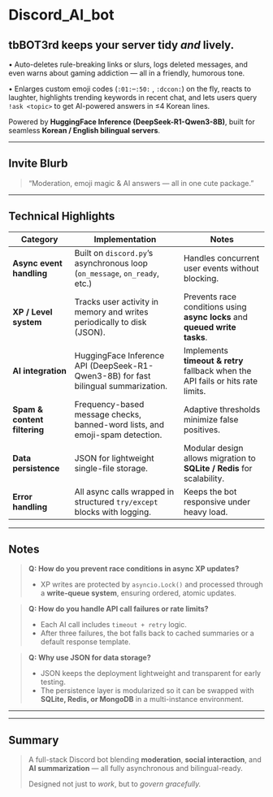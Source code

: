 # Discord_AI_bot

## tbBOT3rd keeps your server tidy *and* lively.

• Auto-deletes rule-breaking links or slurs, logs deleted messages,
and even warns about gaming addiction — all in a friendly, humorous tone.

• Enlarges custom emoji codes (`:01:`–`:50:` , `:dccon:`) on the fly, reacts to laughter,
highlights trending keywords in recent chat,
and lets users query `!ask <topic>` to get AI-powered answers in ≤4 Korean lines.

Powered by **HuggingFace Inference (DeepSeek-R1-Qwen3-8B)**,
built for seamless **Korean / English bilingual servers**.

---

## Invite Blurb

> “Moderation, emoji magic & AI answers — all in one cute package.”

---

## Technical Highlights

| Category                     | Implementation                                                                     | Notes                                                                           |
| ---------------------------- | ---------------------------------------------------------------------------------- | ------------------------------------------------------------------------------- |
| **Async event handling**     | Built on `discord.py`’s asynchronous loop (`on_message`, `on_ready`, etc.)         | Handles concurrent user events without blocking.                                |
| **XP / Level system**        | Tracks user activity in memory and writes periodically to disk (JSON).             | Prevents race conditions using **async locks** and **queued write tasks**.      |
| **AI integration**           | HuggingFace Inference API (DeepSeek-R1-Qwen3-8B) for fast bilingual summarization. | Implements **timeout & retry** fallback when the API fails or hits rate limits. |
| **Spam & content filtering** | Frequency-based message checks, banned-word lists, and emoji-spam detection.       | Adaptive thresholds minimize false positives.                                   |
| **Data persistence**         | JSON for lightweight single-file storage.                                          | Modular design allows migration to **SQLite / Redis** for scalability.          |
| **Error handling**           | All async calls wrapped in structured `try/except` blocks with logging.            | Keeps the bot responsive under heavy load.                                      |

---

## Notes

> **Q: How do you prevent race conditions in async XP updates?**
>
> * XP writes are protected by `asyncio.Lock()` and processed through a **write-queue system**, ensuring ordered, atomic updates.

> **Q: How do you handle API call failures or rate limits?**
>
> * Each AI call includes `timeout + retry` logic.
> * After three failures, the bot falls back to cached summaries or a default response template.

> **Q: Why use JSON for data storage?**
>
> * JSON keeps the deployment lightweight and transparent for early testing.
> * The persistence layer is modularized so it can be swapped with **SQLite, Redis, or MongoDB** in a multi-instance environment.

---


---

## Summary

> A full-stack Discord bot blending **moderation**, **social interaction**, and **AI summarization** — all fully asynchronous and bilingual-ready.
>
> Designed not just to *work*, but to *govern gracefully.*


